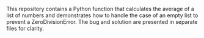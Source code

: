 This repository contains a Python function that calculates the average of a list of numbers and demonstrates how to handle the case of an empty list to prevent a ZeroDivisionError.  The bug and solution are presented in separate files for clarity.